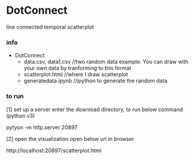 # DotConnect
line connected temporal scatterplot

### info

- DotConnect
  - data.csv, data1.csv //two random data example. You can draw with your own data by tranforming to this format
  - scatterplot.html //where I draw scatterplot
  - generatedata.ipynb //ipython to generate the random data

### to run 
[1] set up a server
enter the download directory, to run below command (python v3)

pytyon -m http.server 20897

[2] open the visualization
open below url in browser

http://localhost:20897/scatterplot.html
